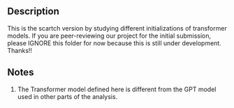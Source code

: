 ## Description
This is the scartch version by studying different initializations of transformer models. If you are peer-reviewing our project for the initial submission, please IGNORE this folder for now because this is still under development. Thanks!!

## Notes
1. The Transformer model defined here is different from the GPT model used in other parts of the analysis.
